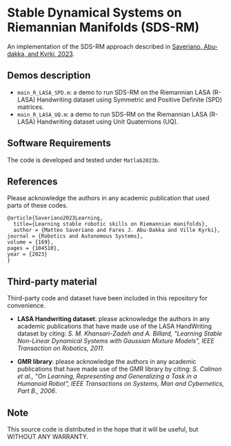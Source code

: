 # Stable Dynamical Systems on Riemannian Manifolds (SDS-RM)

An implementation of the SDS-RM approach described in [Saveriano, Abu-dakka, and Kyrki, 2023](https://www.sciencedirect.com/science/article/pii/S0921889023001495).

## Demos description
- `main_R_LASA_SPD.m`: a demo to run SDS-RM on the Riemannian LASA (R-LASA) Handwriting dataset using Symmetric and Positive Definite (SPD) matrices.
- `main_R_LASA_UQ.m`: a demo to run SDS-RM on the Riemannian LASA (R-LASA) Handwriting dataset using Unit Quaternions (UQ).

## Software Requirements
The code is developed and tested under `Matlab2023b`.

## References
Please acknowledge the authors in any academic publication that used parts of these codes.
```
@article{Saveriano2023Learning,
  title={Learning stable robotic skills on Riemannian manifolds},
  author = {Matteo Saveriano and Fares J. Abu-Dakka and Ville Kyrki},
journal = {Robotics and Autonomous Systems},
volume = {169},
pages = {104510},
year = {2023}
}
```

## Third-party material
Third-party code and dataset have been included in this repository for convenience.

- **LASA Handwriting dataset**: please acknowledge the authors in any academic publications that have made use of the LASA HandWriting dataset by citing: *S. M. Khansari-Zadeh and A. Billard, "Learning Stable Non-Linear Dynamical Systems with Gaussian Mixture Models", IEEE Transaction on Robotics, 2011*.

- **GMR library**: please acknowledge the authors in any academic publications that have made use of the GMR library by citing: *S. Calinon et al., "On Learning, Representing and Generalizing a Task in a Humanoid Robot", IEEE Transactions on Systems, Man and Cybernetics, Part B., 2006*.

## Note
This source code is distributed in the hope that it will be useful, but WITHOUT ANY WARRANTY.
